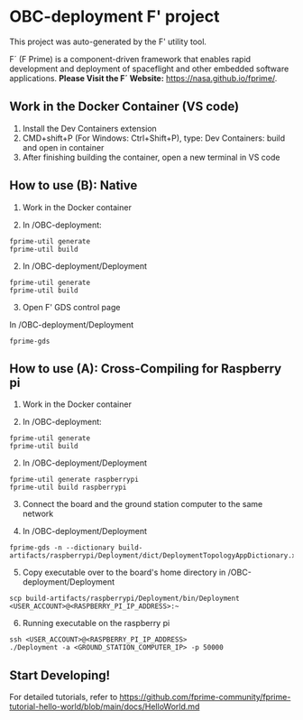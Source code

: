 # OBC-deployment F' project

This project was auto-generated by the F' utility tool. 

F´ (F Prime) is a component-driven framework that enables rapid development and deployment of spaceflight and other embedded software applications.
**Please Visit the F´ Website:** https://nasa.github.io/fprime/.

## Work in the Docker Container (VS code)
1. Install the Dev Containers extension
2. CMD+shift+P (For Windows: Ctrl+Shift+P), type: Dev Containers: build and open in container
3. After finishing building the container, open a new terminal in VS code

## How to use (B): Native
1. Work in the Docker container

2. In /OBC-deployment:
```
fprime-util generate
fprime-util build
```
2. In /OBC-deployment/Deployment
```
fprime-util generate 
fprime-util build
```
3. Open F' GDS control page
   
  In /OBC-deployment/Deployment
  ```
  fprime-gds
  ```

## How to use (A): Cross-Compiling for Raspberry pi
1. Work in the Docker container

2. In /OBC-deployment:
```
fprime-util generate
fprime-util build
```
2. In /OBC-deployment/Deployment
```
fprime-util generate raspberrypi
fprime-util build raspberrypi
```
3. Connect the board and the ground station computer to the same network

4. In /OBC-deployment/Deployment
```
fprime-gds -n --dictionary build-artifacts/raspberrypi/Deployment/dict/DeploymentTopologyAppDictionary.xml
```
5. Copy executable over to the board's home directory
in /OBC-deployment/Deployment
```
scp build-artifacts/raspberrypi/Deployment/bin/Deployment <USER_ACCOUNT>@<RASPBERRY_PI_IP_ADDRESS>:~
```
6. Running executable on the raspberry pi
```
ssh <USER_ACCOUNT>@<RASPBERRY_PI_IP_ADDRESS>
./Deployment -a <GROUND_STATION_COMPUTER_IP> -p 50000
```

## Start Developing!
For detailed tutorials, refer to https://github.com/fprime-community/fprime-tutorial-hello-world/blob/main/docs/HelloWorld.md

